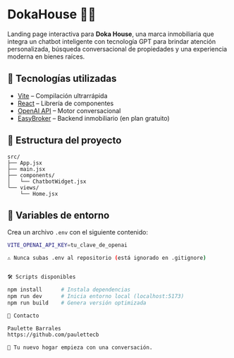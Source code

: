 # DokaHouse 🏡🤖

Landing page interactiva para **Doka House**, una marca inmobiliaria que integra un chatbot inteligente con tecnología GPT para brindar atención personalizada, búsqueda conversacional de propiedades y una experiencia moderna en bienes raíces.

## 🚀 Tecnologías utilizadas

- [Vite](https://vitejs.dev/) – Compilación ultrarrápida
- [React](https://react.dev/) – Librería de componentes
- [OpenAI API](https://platform.openai.com/docs/api-reference/chat) – Motor conversacional
- [EasyBroker](https://www.easybroker.com/) – Backend inmobiliario (en plan gratuito)

## 🧩 Estructura del proyecto

```
src/
├── App.jsx
├── main.jsx
├── components/
│   └── ChatbotWidget.jsx
└── views/
    └── Home.jsx
```

## 🔐 Variables de entorno

Crea un archivo `.env` con el siguiente contenido:

```bash
VITE_OPENAI_API_KEY=tu_clave_de_openai

⚠️ Nunca subas .env al repositorio (está ignorado en .gitignore)


🛠️ Scripts disponibles

npm install      # Instala dependencias
npm run dev      # Inicia entorno local (localhost:5173)
npm run build    # Genera versión optimizada

📩 Contacto

Paulette Barrales
https://github.com/paulettecb

🧠 Tu nuevo hogar empieza con una conversación.